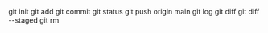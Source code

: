 git init
git add
git commit 
git status
git push origin main
git log
git diff
git diff --staged
git rm


